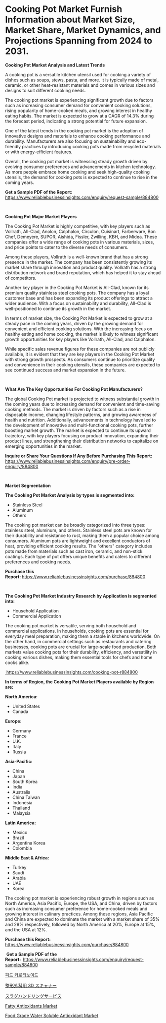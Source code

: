 <p><h1>Cooking Pot Market Furnish Information about Market Size, Market Share, Market Dynamics, and Projections Spanning from 2024 to 2031.</h1></p><p><strong>Cooking Pot Market Analysis and Latest Trends</strong></p>
<p><p>A cooking pot is a versatile kitchen utensil used for cooking a variety of dishes such as soups, stews, pasta, and more. It is typically made of metal, ceramic, or other heat-resistant materials and comes in various sizes and designs to suit different cooking needs.</p><p>The cooking pot market is experiencing significant growth due to factors such as increasing consumer demand for convenient cooking solutions, rising popularity of home-cooked meals, and growing interest in healthy eating habits. The market is expected to grow at a CAGR of 14.3% during the forecast period, indicating a strong potential for future expansion.</p><p>One of the latest trends in the cooking pot market is the adoption of innovative designs and materials to enhance cooking performance and durability. Manufacturers are also focusing on sustainability and eco-friendly practices by introducing cooking pots made from recycled materials or with energy-efficient features.</p><p>Overall, the cooking pot market is witnessing steady growth driven by evolving consumer preferences and advancements in kitchen technology. As more people embrace home cooking and seek high-quality cooking utensils, the demand for cooking pots is expected to continue to rise in the coming years.</p></p>
<p><strong>Get a Sample PDF of the Report:&nbsp;</strong> <a href="https://www.reliablebusinessinsights.com/enquiry/request-sample/884800">https://www.reliablebusinessinsights.com/enquiry/request-sample/884800</a></p>
<p>&nbsp;</p>
<p><strong>Cooking Pot Major Market Players</strong></p>
<p><p>The Cooking Pot Market is highly competitive, with key players such as Vollrath, All-Clad, Anolon, Calphalon, Circulon, Cuisinart, Farberware, Bon Chef, Demeyere, SUPOR, Aishida, Fissler, Zwilling, KBH, and Midea. These companies offer a wide range of cooking pots in various materials, sizes, and price points to cater to the diverse needs of consumers.</p><p>Among these players, Vollrath is a well-known brand that has a strong presence in the market. The company has been consistently growing its market share through innovation and product quality. Vollrath has a strong distribution network and brand reputation, which has helped it to stay ahead of competitors.</p><p>Another key player in the Cooking Pot Market is All-Clad, known for its premium quality stainless steel cooking pots. The company has a loyal customer base and has been expanding its product offerings to attract a wider audience. With a focus on sustainability and durability, All-Clad is well-positioned to continue its growth in the market.</p><p>In terms of market size, the Cooking Pot Market is expected to grow at a steady pace in the coming years, driven by the growing demand for convenient and efficient cooking solutions. With the increasing focus on healthy eating and home cooking, the market is likely to witness significant growth opportunities for key players like Vollrath, All-Clad, and Calphalon.</p><p>While specific sales revenue figures for these companies are not publicly available, it is evident that they are key players in the Cooking Pot Market with strong growth prospects. As consumers continue to prioritize quality and convenience in their cooking utensils, these companies are expected to see continued success and market expansion in the future.</p></p>
<p>&nbsp;</p>
<p><strong>What Are The Key Opportunities For Cooking Pot Manufacturers?</strong></p>
<p><p>The global Cooking Pot market is projected to witness substantial growth in the coming years due to increasing demand for convenient and time-saving cooking methods. The market is driven by factors such as a rise in disposable income, changing lifestyle patterns, and growing awareness of health and nutrition. Additionally, advancements in technology have led to the development of innovative and multi-functional cooking pots, further boosting market growth. The market is expected to continue its upward trajectory, with key players focusing on product innovation, expanding their product lines, and strengthening their distribution networks to capitalize on emerging opportunities in the market.</p></p>
<p><strong>Inquire or Share Your Questions If Any Before Purchasing This Report:</strong> <a href="https://www.reliablebusinessinsights.com/enquiry/pre-order-enquiry/884800">https://www.reliablebusinessinsights.com/enquiry/pre-order-enquiry/884800</a></p>
<p>&nbsp;</p>
<p><strong>Market Segmentation</strong></p>
<p><strong>The Cooking Pot Market Analysis by types is segmented into:</strong></p>
<p><ul><li>Stainless Steel</li><li>Aluminum</li><li>Others</li></ul></p>
<p><p>The cooking pot market can be broadly categorized into three types: stainless steel, aluminum, and others. Stainless steel pots are known for their durability and resistance to rust, making them a popular choice among consumers. Aluminum pots are lightweight and excellent conductors of heat, providing efficient cooking results. The "others" category includes pots made from materials such as cast iron, ceramic, and non-stick coatings. Each type of pot offers unique benefits and caters to different preferences and cooking needs.</p></p>
<p><strong>Purchase this Report:&nbsp;</strong><a href="https://www.reliablebusinessinsights.com/purchase/884800">https://www.reliablebusinessinsights.com/purchase/884800</a></p>
<p>&nbsp;</p>
<p><strong>The Cooking Pot Market Industry Research by Application is segmented into:</strong></p>
<p><ul><li>Household Application</li><li>Commercial Application</li></ul></p>
<p><p>The cooking pot market is versatile, serving both household and commercial applications. In households, cooking pots are essential for everyday meal preparation, making them a staple in kitchens worldwide. On the other hand, in commercial settings such as restaurants and catering businesses, cooking pots are crucial for large-scale food production. Both markets value cooking pots for their durability, efficiency, and versatility in cooking various dishes, making them essential tools for chefs and home cooks alike.</p></p>
<p><a href="https://www.reliablebusinessinsights.com/cooking-pot-r884800">&nbsp;https://www.reliablebusinessinsights.com/cooking-pot-r884800</a></p>
<p><strong>In terms of Region, the Cooking Pot Market Players available by Region are:</strong></p>
<p>
    <p> <strong> North America: </strong>
        <ul>
            <li>United States</li>
            <li>Canada</li>
        </ul>
        </p> 
    <p> <strong> Europe: </strong>
        <ul>
            <li>Germany</li>
            <li>France</li>
            <li>U.K.</li>
            <li>Italy</li>
            <li>Russia</li>
        </ul>
        </p> 
    <p> <strong> Asia-Pacific: </strong>
        <ul>
            <li>China</li>
            <li>Japan</li>
            <li>South Korea</li>
            <li>India</li>
            <li>Australia</li>
            <li>China Taiwan</li>
            <li>Indonesia</li>
            <li>Thailand</li>
            <li>Malaysia</li>
        </ul>
        </p> 
    <p> <strong> Latin America: </strong>
        <ul>
            <li>Mexico</li>
            <li>Brazil</li>
            <li>Argentina Korea</li>
            <li>Colombia</li>
        </ul>
        </p> 
    <p> <strong> Middle East & Africa: </strong>
        <ul>
            <li>Turkey</li>
            <li>Saudi</li>
            <li>Arabia</li>
            <li>UAE</li>
            <li>Korea</li>
        </ul>
    </p>
    </p>
<p><p>The cooking pot market is experiencing robust growth in regions such as North America, Asia Pacific, Europe, the USA, and China, driven by factors such as increasing consumer preference for home-cooked meals and growing interest in culinary practices. Among these regions, Asia Pacific and China are expected to dominate the market with a market share of 35% and 28% respectively, followed by North America at 20%, Europe at 15%, and the USA at 12%.</p></p>
<p><strong>Purchase this Report: </strong><a href="https://www.reliablebusinessinsights.com/purchase/884800">https://www.reliablebusinessinsights.com/purchase/884800</a></p>
<p>&nbsp;<strong>Get a Sample PDF of the Report:&nbsp;&nbsp;</strong><a href="https://www.reliablebusinessinsights.com/enquiry/request-sample/884800">https://www.reliablebusinessinsights.com/enquiry/request-sample/884800</a></p>
<p><strong></strong></p>
<p><p><a href="https://github.com/tukangkrupk/Market-Research-Report-List-1/blob/main/8717083147028.md">피드 카로티노이드</a></p><p><a href="https://medium.com/@chelsealowe1964/2024%E5%B9%B4%E3%81%8B%E3%82%892031%E5%B9%B4%E3%81%BE%E3%81%A7%E3%81%AE%E6%95%B4%E5%BD%A2%E5%A4%96%E7%A7%91%E7%94%A83d%E3%82%B9%E3%82%AD%E3%83%A3%E3%83%8A%E3%83%BC%E3%81%AE%E5%B8%82%E5%A0%B4%E3%82%B7%E3%82%A7%E3%82%A2%E3%81%A8%E7%AB%B6%E4%BA%89%E3%81%AE%E6%83%85%E5%8B%A2%E3%81%AB%E5%AF%BE%E3%81%99%E3%82%8B%E6%B4%9E%E5%AF%9F-8c655db64751">整形外科用 3D スキャナー</a></p><p><a href="https://medium.com/@shade463871/%E6%AC%A1%E3%81%AE%E6%96%87%E7%AB%A0%E3%82%92%E6%97%A5%E6%9C%AC%E8%AA%9E%E3%81%AB%E7%BF%BB%E8%A8%B3%E3%81%97%E3%81%BE%E3%81%99-%E8%A3%BD%E5%93%81%E3%82%BF%E3%82%A4%E3%83%97-%E5%BF%9C%E7%94%A8-%E5%9C%B0%E5%9F%9F%E5%88%A5%E3%81%AE%E3%82%B0%E3%83%AD%E3%83%BC%E3%83%90%E3%83%AB%E3%82%B9%E3%83%A9%E3%83%83%E3%82%B0%E3%83%8F%E3%83%B3%E3%83%89%E3%83%AA%E3%83%B3%E3%82%B0%E3%82%B5%E3%83%BC%E3%83%93%E3%82%B9%E5%B8%82%E5%A0%B4%E3%81%AE%E3%82%B5%E3%82%A4%E3%82%BA%E3%81%A8%E3%82%B7%E3%82%A7%E3%82%A2%E5%88%86%E6%9E%90-%E4%BA%88%E6%B8%AC-2024%E5%B9%B4-2031%E5%B9%B4-a832f71b9bce">スラグハンドリングサービス</a></p><p><a href="https://github.com/khadijahesham19/Market-Research-Report-List-1/blob/main/fatty-antioxidants-market.md">Fatty Antioxidants Market</a></p><p><a href="https://github.com/mhrnetwork1/Market-Research-Report-List-1/blob/main/food-grade-water-soluble-antioxidant-market.md">Food Grade Water Soluble Antioxidant Market</a></p></p>